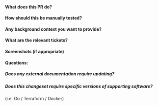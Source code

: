 #### What does this PR do?


#### How should this be manually tested?


#### Any background context you want to provide?


#### What are the relevant tickets?


#### Screenshots (if appropriate)


#### Questions:


##### Does any external documentation require updating?


##### Does this changeset require specific versions of supporting software?
(i.e. Go / Terraform / Docker)
